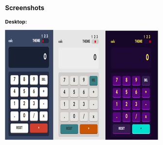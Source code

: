 ## Screenshots

### Desktop:

<p align="center">
    <img width= "702px" height="361px" src="screenshot.png">
</p>

